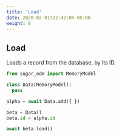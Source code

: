 ```yaml
---
title: 'Load'
date: 2020-02-01T22:42:05-05:00
weight: 8
---
```


## Load

Loads a record from the database, by its ID.

```python
from sugar_odm import MemoryModel

class Data(MemoryModel):
  pass

alpha = await Data.add({ })

beta = Data()
beta.id = alpha.id

await beta.load()
```

